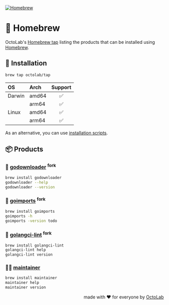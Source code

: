[![Homebrew][social.preview]][preview.config]

# 🍻 Homebrew

OctoLab's [Homebrew tap](https://docs.brew.sh/Taps) listing the products
that can be installed using [Homebrew](https://brew.sh).
<!-- 🍻 Homebrew tap to install OctoLab products. -->

## 🧩 Installation

```bash
brew tap octolab/tap
```

| OS     | Arch  | Support |
|:-------|:------|:-------:|
| Darwin | amd64 |    ✅    |
|        | arm64 |    ✅    |
| Linux  | amd64 |    ✅    |
|        | arm64 |    ✅    |

As an alternative, you can use [installation scripts](https://install.octolab.org/).

## 📦 Products

### 🔧 [godownloader][] <sup>fork</sup>

```bash
brew install godownloader
godownloader --help
godownloader --version
```

[godownloader]: https://github.com/kamilsk/godownloader/releases/tag/homebrew


### 🔧 [goimports][] <sup>fork</sup>

```bash
brew install goimports
goimports -h
goimports -version todo
```

[goimports]: https://github.com/kamilsk/go-tools/releases/tag/goimports


### 🔧 [golangci-lint][] <sup>fork</sup>

```bash
brew install golangci-lint
golangci-lint help
golangci-lint version
```

[golangci-lint]: https://github.com/kamilsk/golangci-lint/releases/tag/looppointer


### 👨‍🔧 [maintainer][]

```bash
brew install maintainer
maintainer help
maintainer version
```

[maintainer]: https://github.com/octomation/maintainer

<p align="right">made with ❤️ for everyone by <a href="https://www.octolab.org/">OctoLab</a></p>

[social.preview]:   https://cdn.octolab.org/repo/homebrew-tap.png
[preview.config]:   https://socialify.git.ci/octolab/homebrew-tap?description=1&font=Raleway&language=1&name=1&owner=1&pattern=Circuit%20Board&theme=Light
[preview.fallback]: https://socialify.git.ci/octolab/homebrew-tap/image?description=1&font=Raleway&language=1&name=1&owner=1&pattern=Circuit%20Board&theme=Light
